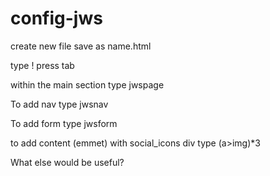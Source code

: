 # config-jws

create new file
save as name.html

type ! press tab

within the main section type
jwspage

To add nav type
jwsnav

To add form type
jwsform

to add content (emmet)
with social_icons div type
(a>img)*3

What else would be useful?